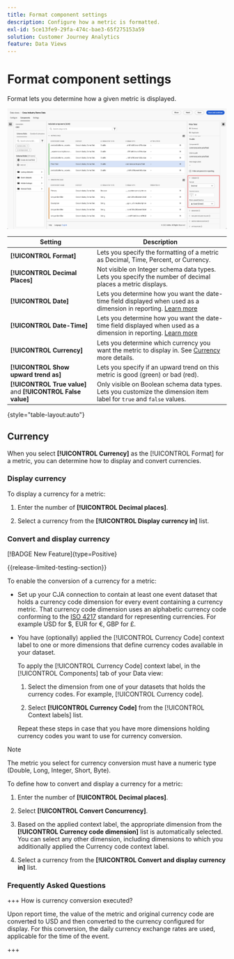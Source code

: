 ```yaml
---
title: Format component settings
description: Configure how a metric is formatted.
exl-id: 5ce13fe9-29fa-474c-bae3-65f275153a59
solution: Customer Journey Analytics
feature: Data Views
---
```

# Format component settings

Format lets you determine how a given metric is displayed.

![Format settings](../assets/format-settings.png)

| Setting | Description |
| --- | --- |
| **[!UICONTROL Format]** | Lets you specify the formatting of a metric as Decimal, Time, Percent, or Currency. |
| **[!UICONTROL Decimal Places]** | Not visible on Integer schema data types. Lets you specify the number of decimal places a metric displays. |
| **[!UICONTROL Date]** | Lets you determine how you want the date-time field displayed when used as a dimension in reporting. [Learn more](../../use-cases/data-views/data-views-usecases.md#date-and-date-time-use-cases) |
| **[!UICONTROL Date-Time]** | Lets you determine how you want the date-time field displayed when used as a dimension in reporting. [Learn more](../../use-cases/data-views/data-views-usecases.md#date-and-date-time-use-cases) |
| **[!UICONTROL Currency]** | Lets you determine which currency you want the metric to display in. See [Currency](#currency) more details. |
| **[!UICONTROL Show upward trend as]** | Lets you specify if an upward trend on this metric is good (green) or bad (red). |
| **[!UICONTROL True value]** and **[!UICONTROL False value]** | Only visible on Boolean schema data types. Lets you customize the dimension item label for `true` and `false` values. |

{style="table-layout:auto"}


## Currency

When you select **[!UICONTROL Currency]** as the [!UICONTROL Format] for a metric, you can determine how to display and convert currencies.

### Display currency

To display a currency for a metric:

1.  Enter the number of **[!UICONTROL Decimal places]**.
  
2.  Select a currency from the **[!UICONTROL Display currency in]** list.


### Convert and display currency

[!BADGE New Feature]{type=Positive}

{{release-limited-testing-section}}

To enable the conversion of a currency for a metric:
   
-   Set up your CJA connection to contain at least one event dataset that holds a currency code dimension for every event containing a currency metric. That currency code dimension uses an alphabetic currency code conforming to the [ISO 4217](https://www.iso.org/iso-4217-currency-codes.html) standard for representing currencies. For example USD for $, EUR for &euro;, GBP for £. 
  
-   You have (optionally) applied the [!UICONTROL Currency Code] context label to one or more dimensions that define currency codes available in your dataset.

    To apply the [!UICONTROL Currency Code] context label, in the [!UICONTROL Components] tab of your Data view:

    <!--![Currency Context Label](../assets/currency-context-label.png)-->

    1.  Select the dimension from one of your datasets that holds the currency codes. For example, [!UICONTROL Currency code].

    2.  Select **[!UICONTROL Currency Code]** from the [!UICONTROL Context labels] list.

    Repeat these steps in case that you have more dimensions holding currency codes you want to use for currency conversion.

>[!NOTE]
>
>The metric you select for currency conversion must have a numeric type (Double, Long, Integer, Short, Byte).


To define how to convert and display a currency for a metric:

1.  Enter the number of **[!UICONTROL Decimal places]**.

2.  Select **[!UICONTROL Convert Concurrency]**.

3.  Based on the applied context label, the appropriate dimension from the **[!UICONTROL Currency code dimension]** list is automatically selected. You can select any other dimension, including dimensions to which you additionally applied the Currency code context label.

4.  Select a currency from the **[!UICONTROL Convert and display currency in]** list.

### Frequently Asked Questions

+++ How is currency conversion executed?

Upon report time, the value of the metric and original currency code are converted to USD and then converted to the currency configured for display. For this conversion, the daily currency exchange rates are used, applicable for the time of the event.

+++

